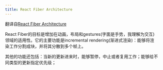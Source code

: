 ```yaml
---
title: React Fiber Architecture
---
```


翻译自[React Fiber Architecture](https://github.com/acdlite/react-fiber-architecture)

React Fiber的目标是增加在动画，布局和gestures(字面是手势，我理解为交互)领域的适用性。它的主要功能是incremental rendering(渐进式渲染)：能够将渲染工作分割成块，并将其分散到多个帧上。

其他的功能还包括：当新的更新进来时，能够暂停，中止或者复用工作；能够给不同类型的更新指定优先级；